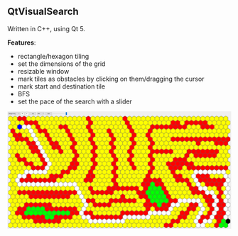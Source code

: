 ## QtVisualSearch
Written in C++, using Qt 5.

**Features**:
- rectangle/hexagon tiling
- set the dimensions of the grid
- resizable window
- mark tiles as obstacles by clicking on them/dragging the cursor
- mark start and destination tile
- BFS
- set the pace of the search with a slider

![Shortest path on a hexagonal grid](./doc/hex_path.png)
